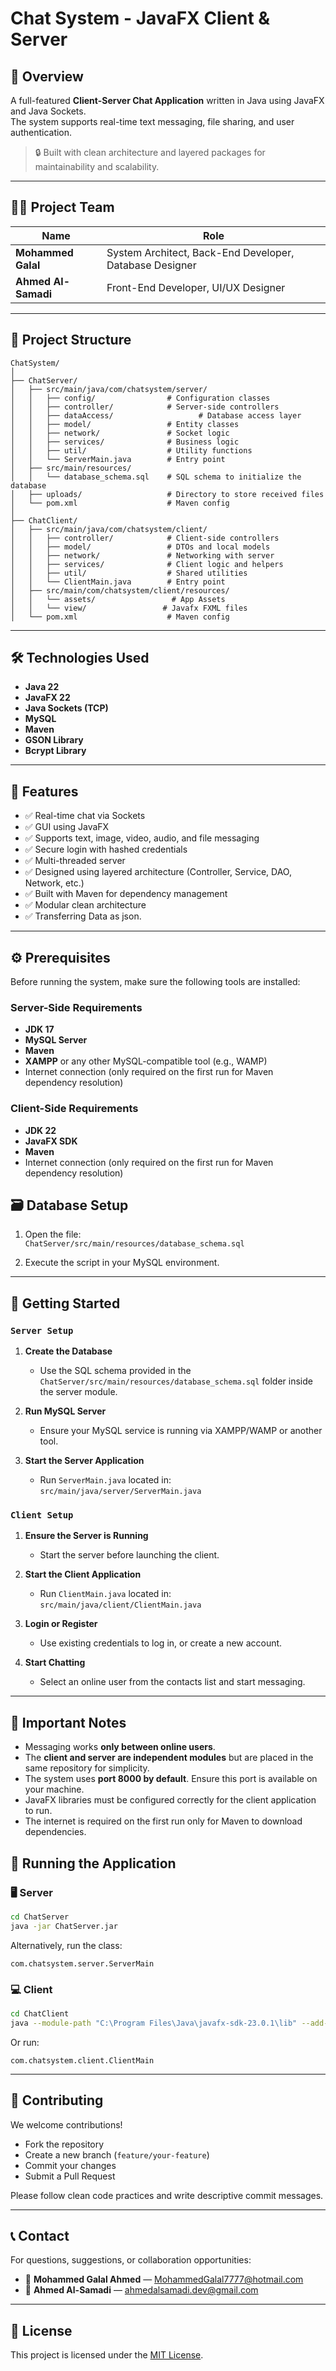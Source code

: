 # Chat System - JavaFX Client & Server

## 📌 Overview

A full-featured **Client-Server Chat Application** written in Java using JavaFX and Java Sockets.  
The system supports real-time text messaging, file sharing, and user authentication.

> 🔒 Built with clean architecture and layered packages for maintainability and scalability.

---

## 👨‍💻 Project Team

| Name                  | Role                           |
|-----------------------|--------------------------------|
| **Mohammed Galal** | System Architect, Back-End Developer, Database Designer |
| **Ahmed Al-Samadi** | Front-End Developer, UI/UX Designer |

---

## 📁 Project Structure

```
ChatSystem/
│
├── ChatServer/
│   ├── src/main/java/com/chatsystem/server/
│   │   ├── config/                # Configuration classes
│   │   ├── controller/            # Server-side controllers
│   │   ├── dataAccess/                   # Database access layer
│   │   ├── model/                 # Entity classes
│   │   ├── network/               # Socket logic
│   │   ├── services/              # Business logic
│   │   ├── util/                  # Utility functions
│   │   └── ServerMain.java        # Entry point
│   ├── src/main/resources/
│   │   └── database_schema.sql    # SQL schema to initialize the database
│   ├── uploads/                   # Directory to store received files
│   └── pom.xml                    # Maven config
│
├── ChatClient/
│   ├── src/main/java/com/chatsystem/client/
│   │   ├── controller/            # Client-side controllers
│   │   ├── model/                 # DTOs and local models
│   │   ├── network/               # Networking with server
│   │   ├── services/              # Client logic and helpers
│   │   ├── util/                  # Shared utilities
│   │   └── ClientMain.java        # Entry point
│   ├── src/main/com/chatsystem/client/resources/
│   │   └── assets/                 # App Assets
│   │   └── view/                 # Javafx FXML files
│   └── pom.xml                    # Maven config
```

---

## 🛠️ Technologies Used

- **Java 22**
- **JavaFX 22**
- **Java Sockets (TCP)**
- **MySQL**
- **Maven**
- **GSON Library**
- **Bcrypt Library**

---

## 🧰 Features

- ✅ Real-time chat via Sockets
- ✅ GUI using JavaFX
- ✅ Supports text, image, video, audio, and file messaging
- ✅ Secure login with hashed credentials
- ✅ Multi-threaded server
- ✅ Designed using layered architecture (Controller, Service, DAO, Network, etc.)
- ✅ Built with Maven for dependency management
- ✅ Modular clean architecture
- ✅ Transferring Data as json.

---

## ⚙️ Prerequisites

Before running the system, make sure the following tools are installed:

### Server-Side Requirements

- **JDK 17**
- **MySQL Server**
- **Maven**
- **XAMPP** or any other MySQL-compatible tool (e.g., WAMP)
- Internet connection (only required on the first run for Maven dependency resolution)

### Client-Side Requirements

- **JDK 22**
- **JavaFX SDK**
- **Maven**
- Internet connection (only required on the first run for Maven dependency resolution)

## 🗃️ Database Setup

1. Open the file:  
   `ChatServer/src/main/resources/database_schema.sql`

2. Execute the script in your MySQL environment.

---

## 🚀 Getting Started

### `Server Setup`

1. **Create the Database**  
   - Use the SQL schema provided in the `ChatServer/src/main/resources/database_schema.sql` folder inside the server module.

2. **Run MySQL Server**  
   - Ensure your MySQL service is running via XAMPP/WAMP or another tool.

3. **Start the Server Application**  
   - Run `ServerMain.java` located in:  
     `src/main/java/server/ServerMain.java`


### `Client Setup`

1. **Ensure the Server is Running**  
   - Start the server before launching the client.

2. **Start the Client Application**  
   - Run `ClientMain.java` located in:  
     `src/main/java/client/ClientMain.java`

3. **Login or Register**  
   - Use existing credentials to log in, or create a new account.

4. **Start Chatting**  
   - Select an online user from the contacts list and start messaging.

---

## 📌 Important Notes

- Messaging works **only between online users**.
- The **client and server are independent modules** but are placed in the same repository for simplicity.
- The system uses **port 8000 by default**. Ensure this port is available on your machine.
- JavaFX libraries must be configured correctly for the client application to run.
- The internet is required on the first run only for Maven to download dependencies.


## 🚀 Running the Application

### 🖥 Server

```bash
cd ChatServer
java -jar ChatServer.jar
```

Alternatively, run the class:
```
com.chatsystem.server.ServerMain
```

### 💻 Client

```bash
cd ChatClient
java --module-path "C:\Program Files\Java\javafx-sdk-23.0.1\lib" --add-modules javafx controls,javafx.fxml,javafx.web,javafx.graphics -jar ChatClient.jar
```

Or run:
```
com.chatsystem.client.ClientMain
```

---

## 🎯 Contributing

We welcome contributions!

- Fork the repository
- Create a new branch (`feature/your-feature`)
- Commit your changes
- Submit a Pull Request

Please follow clean code practices and write descriptive commit messages.

---

## 📞 Contact

For questions, suggestions, or collaboration opportunities:

- 📧 **Mohammed Galal Ahmed** — [MohammedGalal7777@hotmail.com](mailto:MohammedGalal7777@hotmail.com)  
- 📧 **Ahmed Al-Samadi** — [ahmedalsamadi.dev@gmail.com](mailto:ahmedalsamadi.dev@gmail.com)

---

## 📄 License

This project is licensed under the [MIT License](LICENSE).
